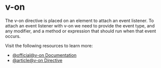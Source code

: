 # v-on

The v-on directive is placed on an element to attach an event listener. To attach an event listener with v-on we need to provide the event type, and any modifier, and a method or expression that should run when that event occurs.

Visit the following resources to learn more:

- [@official@v-on Documentation](https://vuejs.org/api/built-in-directives.html#v-on)
- [@article@v-on Directive](https://www.w3schools.com/vue/ref_v-on.php)
